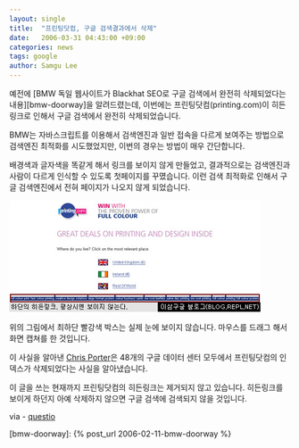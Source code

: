 ```yaml
---
layout: single
title:  "프린팅닷컴, 구글 검색결과에서 삭제"
date:   2006-03-31 04:43:00 +09:00
categories: news
tags: google
author: Samgu Lee
---
```

예전에 [BMW 독일 웹사이트가 Blackhat SEO로 구글 검색에서 완전히 삭제되었다는 내용][bmw-doorway]을 알려드렸는데, 이번에는 프린팅닷컴(printing.com)이 히든링크로 인해서 구글 검색에서 완전히 삭제되었습니다.

BMW는 자바스크립트를 이용해서 검색엔진과 일반 접속을 다르게 보여주는 방법으로 검색엔진 최적화를 시도했었지만, 이번의 경우는 방법이 매우 간단합니다.

배경색과 글자색을 똑같게 해서 링크를 보이지 않게 만들었고, 결과적으로는 검색엔진과 사람이 다르게 인식할 수 있도록 첫페이지를 꾸몄습니다. 이런 검색 최적화로 인해서 구글 검색엔진에서 전혀 페이지가 나오지 않게 되었습니다.

![히든링크를 이용한 검색 최적화](/assets/printing_banned.jpg)

위의 그림에서 최하단 빨강색 박스는 실제 눈에 보이지 않습니다. 마우스를 드래그 해서 화면 캡쳐를 한 것입니다.

이 사실을 알아낸 [Chris Porter](http://www.questio.co.uk/blog/google-bans-printingcom)은 48개의 구글 데이터 센터 모두에서 프린팅닷컴의 인덱스가 삭제되었다는 사실을 알아냈습니다.

이 글을 쓰는 현재까지 프린팅닷컴의 히든링크는 제거되지 않고 있습니다. 히든링크를 보이게 하던지 아예 삭제하지 않으면 구글 검색에 검색되지 않을 것입니다.

via - [questio](http://www.questio.co.uk/blog/google-bans-printingcom)

[bmw-doorway]: {% post_url 2006-02-11-bmw-doorway %}
